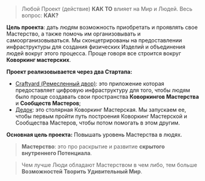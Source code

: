 > Любой Проект (действие) **КАК ТО** влияет на Мир и Людей. Весь вопрос: **КАК?**

**Цель проекта**: дать людям возможность приобретать и проявлять свое Мастерство, а также помочь им организовывать и самоорганизовываться.
Мы сконцетрированы на предоставлении инфраструктуры для создания физических Изделий и объединения людей вокруг этого процесса. Проще говоря все строится вокруг **Коворкинг мастерских**.

**Проект реализовывается через два Стартапа:**
- <u>Craftyard (Ремесленный двор)</u>: это приложение которая предоставляет цифровую инфраструктуру для того, чтобы людям было проще создавать свои пространства **Коворкингов Мастерства** и **Сообществ Мастеров**;
- <u>Дедок</u>: это столярная Коворкинг Мастерская. Мы запускаем ее, чтобы первым пройти путь построения Коворкинг Мастерской и Сообщества Мастеров, чтобы потом помогать в этом другим.

**Основная цель проекта:** Повышать уровень Мастерства в людях.

> **Мастерство**: это про раскрытие и развитие **скрытого внутреннего Потенциала**.

> Чем лучше Люди обладают Мастерством в чем либо, тем больше **Возможностей Творить Удивительный Мир**.
